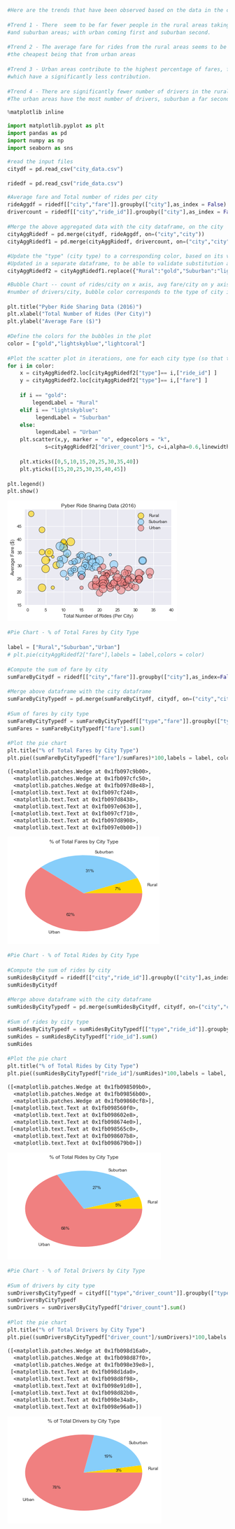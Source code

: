 

```python
#Here are the trends that have been observed based on the data in the city_data and ride_data csv files:

#Trend 1 - There  seem to be far fewer people in the rural areas taking rides, compared to people in the urban
#and suburban areas; with urban coming first and suburban second. 

#Trend 2 - The average fare for rides from the rural areas seems to be on the higher side, followed by that from the suburban areas, 
#the cheapest being that from urban areas

#Trend 3 - Urban areas contribute to the highest percentage of fares, followed by the suburban, and then followed by rural areas,
#which have a significantly less contribution.

#Trend 4 - There are significantly fewer number of drivers in the rural areas, compared to the urban and suburban areas. 
#The urban areas have the most number of drivers, suburban a far second.
```


```python
%matplotlib inline
```


```python
import matplotlib.pyplot as plt
import pandas as pd
import numpy as np
import seaborn as sns
```


```python
#read the input files
citydf = pd.read_csv("city_data.csv")

ridedf = pd.read_csv("ride_data.csv")

```


```python
#Average fare and Total number of rides per city
rideAggdf = ridedf[["city","fare"]].groupby(["city"],as_index = False).mean()
drivercount = ridedf[["city","ride_id"]].groupby(["city"],as_index = False).count()

#Merge the above aggregated data with the city dataframe, on the city
cityAggRidedf = pd.merge(citydf, rideAggdf, on=("city","city"))
cityAggRidedf1 = pd.merge(cityAggRidedf, drivercount, on=("city","city"))

#Update the "type" (city type) to a corresponding color, based on its value so that it can be reflected in the color of the bubbles
#Updated in a separate dataframe, to be able to validate substitution against the original dataframe
cityAggRidedf2 = cityAggRidedf1.replace({"Rural":"gold","Suburban":"lightskyblue","Urban":"lightcoral" })


```


```python
#Bubble Chart -- count of rides/city on x axis, avg fare/city on y axis, bubble size corresponds to the 
#number of drivers/city, bubble color corresponds to the type of city i.e. urban, suburban, rural 

plt.title("Pyber Ride Sharing Data (2016)")
plt.xlabel("Total Number of Rides (Per City)")
plt.ylabel("Average Fare ($)")

#Define the colors for the bubbles in the plot
color = ["gold","lightskyblue","lightcoral"]

#Plot the scatter plot in iterations, one for each city type (so that the legend can appear appropriately)
for i in color:
    x = cityAggRidedf2.loc[cityAggRidedf2["type"]== i,["ride_id"] ]
    y = cityAggRidedf2.loc[cityAggRidedf2["type"]== i,["fare"] ]
    
    if i == "gold":
        legendLabel = "Rural"
    elif i == "lightskyblue":
         legendLabel = "Suburban"
    else:
         legendLabel = "Urban"
    plt.scatter(x,y, marker = "o", edgecolors = "k",
            s=cityAggRidedf2["driver_count"]*5, c=i,alpha=0.6,linewidth = 1,label = legendLabel )
    
    plt.xticks([0,5,10,15,20,25,30,35,40])
    plt.yticks([15,20,25,30,35,40,45])

plt.legend()
plt.show()

```


![png](output_5_0.png)



```python
#Pie Chart - % of Total Fares by City Type

label = ["Rural","Suburban","Urban"]
# plt.pie(cityAggRidedf2["fare"],labels = label,colors = color)

#Compute the sum of fare by city
sumFareByCitydf = ridedf[["city","fare"]].groupby(["city"],as_index=False).sum()

#Merge above dataframe with the city dataframe
sumFareByCityTypedf = pd.merge(sumFareByCitydf, citydf, on=("city","city"))

#Sum of fares by city type
sumFareByCityTypedf = sumFareByCityTypedf[["type","fare"]].groupby(["type"],as_index = False).sum()
sumFares = sumFareByCityTypedf["fare"].sum()

#Plot the pie chart
plt.title("% of Total Fares by City Type")
plt.pie((sumFareByCityTypedf["fare"]/sumFares)*100,labels = label, colors = color,autopct='%1.0f%%')
```




    ([<matplotlib.patches.Wedge at 0x1fb097c9b00>,
      <matplotlib.patches.Wedge at 0x1fb097cfc50>,
      <matplotlib.patches.Wedge at 0x1fb097d8e48>],
     [<matplotlib.text.Text at 0x1fb097cf240>,
      <matplotlib.text.Text at 0x1fb097d8438>,
      <matplotlib.text.Text at 0x1fb097e0630>],
     [<matplotlib.text.Text at 0x1fb097cf710>,
      <matplotlib.text.Text at 0x1fb097d8908>,
      <matplotlib.text.Text at 0x1fb097e0b00>])




![png](output_6_1.png)



```python
#Pie Chart - % of Total Rides by City Type

#Compute the sum of rides by city
sumRidesByCitydf = ridedf[["city","ride_id"]].groupby(["city"],as_index=False).count()
sumRidesByCitydf

#Merge above dataframe with the city dataframe
sumRidesByCityTypedf = pd.merge(sumRidesByCitydf, citydf, on=("city","city"))

#Sum of rides by city type
sumRidesByCityTypedf = sumRidesByCityTypedf[["type","ride_id"]].groupby(["type"],as_index = False).sum()
sumRides = sumRidesByCityTypedf["ride_id"].sum()
sumRides

#Plot the pie chart
plt.title("% of Total Rides by City Type")
plt.pie((sumRidesByCityTypedf["ride_id"]/sumRides)*100,labels = label, colors = color,autopct='%1.0f%%')

```




    ([<matplotlib.patches.Wedge at 0x1fb098509b0>,
      <matplotlib.patches.Wedge at 0x1fb09856b00>,
      <matplotlib.patches.Wedge at 0x1fb09860cf8>],
     [<matplotlib.text.Text at 0x1fb098560f0>,
      <matplotlib.text.Text at 0x1fb098602e8>,
      <matplotlib.text.Text at 0x1fb098674e0>],
     [<matplotlib.text.Text at 0x1fb098565c0>,
      <matplotlib.text.Text at 0x1fb098607b8>,
      <matplotlib.text.Text at 0x1fb098679b0>])




![png](output_7_1.png)



```python
#Pie Chart - % of Total Drivers by City Type

#Sum of drivers by city type
sumDriversByCityTypedf = citydf[["type","driver_count"]].groupby(["type"],as_index = False).sum()
sumDriversByCityTypedf
sumDrivers = sumDriversByCityTypedf["driver_count"].sum()

#Plot the pie chart
plt.title("% of Total Drivers by City Type")
plt.pie((sumDriversByCityTypedf["driver_count"]/sumDrivers)*100,labels = label, colors = color,autopct='%1.0f%%')
```




    ([<matplotlib.patches.Wedge at 0x1fb098d16a0>,
      <matplotlib.patches.Wedge at 0x1fb098d87f0>,
      <matplotlib.patches.Wedge at 0x1fb098e39e8>],
     [<matplotlib.text.Text at 0x1fb098d1da0>,
      <matplotlib.text.Text at 0x1fb098d8f98>,
      <matplotlib.text.Text at 0x1fb098e91d0>],
     [<matplotlib.text.Text at 0x1fb098d82b0>,
      <matplotlib.text.Text at 0x1fb098e34a8>,
      <matplotlib.text.Text at 0x1fb098e96a0>])




![png](output_8_1.png)



```python

```

